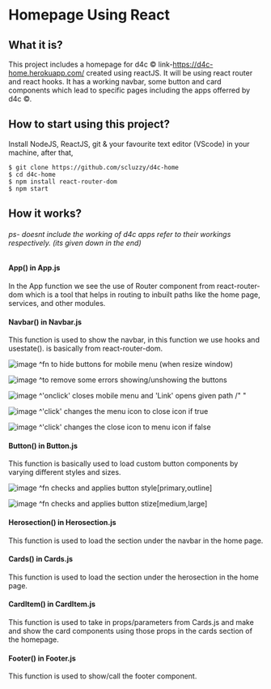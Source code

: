 # Homepage Using React

## What it is?

This project includes a homepage for d4c © link-https://d4c-home.herokuapp.com/ created using reactJS. It will be using react router and react hooks. It  has a working navbar, some button and card components which lead to specific pages including the apps offerred by d4c ©.



## How to start using this project?

Install NodeJS, ReactJS, git & your favourite text editor (VScode) in your machine, after that,
```
$ git clone https://github.com/scluzzy/d4c-home
$ cd d4c-home
$ npm install react-router-dom
$ npm start

```



## How it works?
 ###### ps- doesnt include the working of d4c apps refer to their workings respectively. (its given down in the end)
 

#### App() in App.js
 In the App function we see the use of Router component from react-router-dom which is a tool that helps in routing to inbuilt paths like the home page, services, and other modules.
 
 
#### Navbar() in Navbar.js
 This function is used to show the navbar, in this function we use hooks and usestate(). <Link> is basically <a> from react-router-dom.
 
 ![image](https://user-images.githubusercontent.com/64918959/117671527-8d20d900-b1b1-11eb-85f4-27bdded3ee40.png)
 ^fn to hide buttons for mobile menu (when resize window)
 
 ![image](https://user-images.githubusercontent.com/64918959/117671627-acb80180-b1b1-11eb-962c-33db28348821.png)
 ^to remove some errors showing/unshowing the buttons
 
 ![image](https://user-images.githubusercontent.com/64918959/117671762-d2450b00-b1b1-11eb-9711-91e2b5d9d5ea.png)
  ^'onclick' closes mobile menu and 'Link' opens given path /" "
  
 ![image](https://user-images.githubusercontent.com/64918959/117672050-205a0e80-b1b2-11eb-9635-5fe983d9cde5.png)
  ^'click' changes the menu icon to close icon if true
  
 ![image](https://user-images.githubusercontent.com/64918959/117671995-11735c00-b1b2-11eb-8999-7945f26297a4.png)
  ^'click' changes the close icon to menu icon if false
  

#### Button() in Button.js
 This function is basically used to load custom button components by varying different styles and sizes.

 ![image](https://user-images.githubusercontent.com/64918959/117672974-053bce80-b1b3-11eb-8a71-bd53af58e753.png)
 ^fn checks and applies button style[primary,outline]
 
![image](https://user-images.githubusercontent.com/64918959/117673010-0c62dc80-b1b3-11eb-9eb9-1181eda6a4de.png)
 ^fn checks and applies button stize[medium,large]


#### Herosection() in Herosection.js
 This function is used to load the section under the navbar in the home page.
 
 
#### Cards() in Cards.js
 This function is used to load the section under the herosection in the home page.
 
 
#### CardItem() in CardItem.js 
 This function is used to take in props/parameters from Cards.js and make and show the card components using those props in the cards section of the homepage.
 
 
#### Footer() in Footer.js
 This function is used to show/call the footer component.
 


